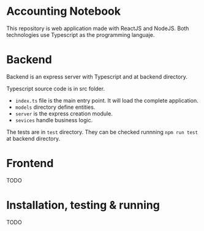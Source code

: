 # Accounting Notebook

This repository is web application made with ReactJS and NodeJS. Both technologies use Typescript as the programming languaje.

# Backend
Backend is an express server with Typescript and at backend directory.

Typescript source code is in src folder.

- `index.ts` file is the main entry point. It will load the complete application.
- `models` directory define entities.
- `server` is the express creation module.
- `sevices` handle business logic.

The tests are in `test` directory. They can be checked runnning `npm run test` at backend directory.


# Frontend
TODO

# Installation, testing & running
TODO
